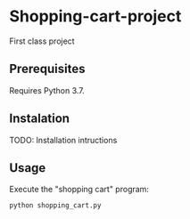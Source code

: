 # Shopping-cart-project
First class project


## Prerequisites

Requires Python 3.7.

## Instalation 

TODO: Installation intructions

## Usage

Execute the "shopping cart" program:

```sh
python shopping_cart.py
```